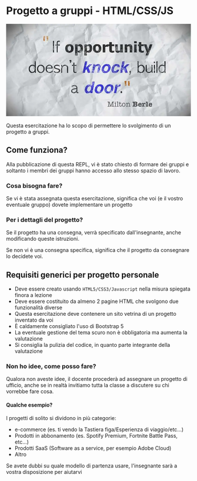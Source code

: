 # Progetto a gruppi - HTML/CSS/JS

![Motivational Quote](assets/motivational-quote.png)

Questa esercitazione ha lo scopo di permettere lo svolgimento di un progetto a gruppi.

## Come funziona? 

Alla pubblicazione di questa REPL, vi è stato chiesto di formare dei gruppi e soltanto i
membri dei gruppi hanno accesso allo stesso spazio di lavoro.

### Cosa bisogna fare?

Se vi è stata assegnata questa esercitazione, significa che voi (e il vostro eventuale gruppo) dovete
implementare un progetto

### Per i dettagli del progetto?

Se il progetto ha una consegna, verrà specificato dall'insegnante, anche modificando queste istruzioni.

Se non vi è una consegna specifica, significa che il progetto da consegnare lo decidete voi.

## Requisiti generici per progetto personale

- Deve essere creato usando `HTML5/CSS3/Javascript` nella misura spiegata finora a lezione
- Deve essere costituito da almeno 2 pagine HTML che svolgono due funzionalità diverse
- Questa esercitazione deve contenere un sito vetrina di un progetto inventato da voi
- &Egrave; caldamente consigliato l'uso di Bootstrap 5
- La eventuale gestione del tema scuro non è obbligatoria ma aumenta la valutazione
- Si consiglia la pulizia del codice, in quanto parte integrante della valutazione

### Non ho idee, come posso fare?

Qualora non aveste idee, il docente procederà ad assegnare un progetto di ufficio, anche se in realtà
invitiamo tutta la classe a discutere su chi vorrebbe fare cosa.

#### Qualche esempio?

I progetti di solito si dividono in più categorie:

- e-commerce (es. ti vendo la Tastiera figa/Esperienza di viaggio/etc...)
- Prodotti in abbonamento (es. Spotify Premium, Fortnite Battle Pass, etc...)
- Prodotti SaaS (Software as a service, per esempio Adobe Cloud)
- Altro

Se avete dubbi su quale modello di partenza usare, l'insegnante sarà a vostra disposizione per 
aiutarvi
